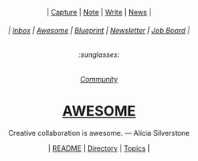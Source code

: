 <div align="center">

  | <a href="https://github.com/Digital-Brand/inbox/issues/new">Capture</a> | <a href="https://github.com/Digital-Brand/notes/issues/new">Note</a> | <a href="https://github.com/Digital-Brand/guides/issues/new">Write</a> | <a href="https://github.com/Digital-Brand/newsletter/issues/new">News</a> |
  
  <h6> | <a href="https://github.com/mathclimb/inbox">Inbox</a> | <a href="https://github.com/mathclimb/awesome">Awesome</a> | <a href="https://github.com/mathclimb/blueprint">Blueprint</a> | <a href="https://github.com/mathclimb/newsletter">Newsletter</a> | <a href="https://github.com/mathclimb/jobs">Job Board</a> |</h6>
  <h6>:sunglasses:</h6>
  <h6><a href="https://github.com/mathclimb/community">Community</a></h6>
  <h1><b><a href="ABOUT.md">AWESOME</a></b></h1>
  <p>Creative collaboration is awesome. — Alicia Silverstone</p>
  | <a href="https://github.com/mathclimb/awesome/issues/1">README</a> | <a href="https://github.com/mathclimb/awesome/issues/2">Directory</a> | <a href="https://github.com/mathclimb/awesome/issues/3">Topics</a> |
</div>
